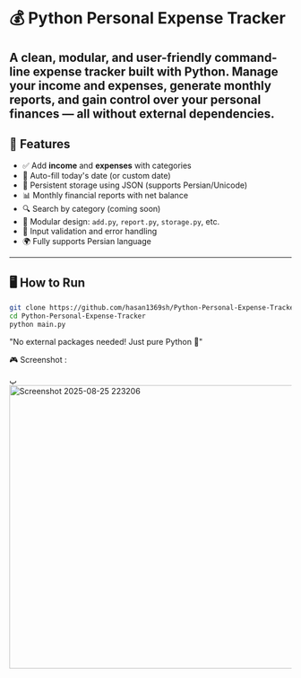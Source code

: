 # 💰 Python Personal Expense Tracker

A clean, modular, and user-friendly command-line expense tracker built with Python. Manage your income and expenses, generate monthly reports, and gain control over your personal finances — all without external dependencies.
---

## 🚀 Features

- ✅ Add **income** and **expenses** with categories
- 📅 Auto-fill today's date (or custom date)
- 💾 Persistent storage using JSON (supports Persian/Unicode)
- 📊 Monthly financial reports with net balance
- 🔍 Search by category (coming soon)
- 🧩 Modular design: `add.py`, `report.py`, `storage.py`, etc.
- 🧯 Input validation and error handling
- 🌍 Fully supports Persian language

---

## 🖥️ How to Run

```bash
git clone https://github.com/hasan1369sh/Python-Personal-Expense-Tracker.git
cd Python-Personal-Expense-Tracker
python main.py
```
"No external packages needed! Just pure Python 🐍"


🎮 Screenshot :

پ
<img width="593" height="505" alt="Screenshot 2025-08-25 223206" src="https://github.com/user-attachments/assets/9b53cbf6-b184-44e4-903b-891ed234a197" />




